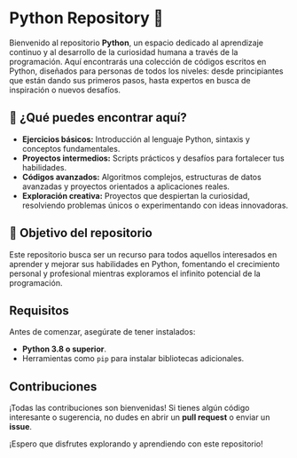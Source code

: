 # Python Repository 🌟

Bienvenido al repositorio **Python**, un espacio dedicado al aprendizaje continuo y al desarrollo de la curiosidad humana a través de la programación. Aquí encontrarás una colección de códigos escritos en Python, diseñados para personas de todos los niveles: desde principiantes que están dando sus primeros pasos, hasta expertos en busca de inspiración o nuevos desafíos.

## 🚀 ¿Qué puedes encontrar aquí?

- **Ejercicios básicos:** Introducción al lenguaje Python, sintaxis y conceptos fundamentales.
- **Proyectos intermedios:** Scripts prácticos y desafíos para fortalecer tus habilidades.
- **Códigos avanzados:** Algoritmos complejos, estructuras de datos avanzadas y proyectos orientados a aplicaciones reales.
- **Exploración creativa:** Proyectos que despiertan la curiosidad, resolviendo problemas únicos o experimentando con ideas innovadoras.

## 🎯 Objetivo del repositorio

Este repositorio busca ser un recurso para todos aquellos interesados en aprender y mejorar sus habilidades en Python, fomentando el crecimiento personal y profesional mientras exploramos el infinito potencial de la programación.

## Requisitos

Antes de comenzar, asegúrate de tener instalados:
- **Python 3.8 o superior**.
- Herramientas como `pip` para instalar bibliotecas adicionales.

## Contribuciones

¡Todas las contribuciones son bienvenidas! Si tienes algún código interesante o sugerencia, no dudes en abrir un **pull request** o enviar un **issue**.


¡Espero que disfrutes explorando y aprendiendo con este repositorio!
